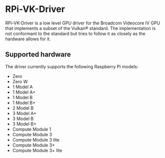 # RPi-VK-Driver
RPi-VK-Driver is a low level GPU driver for the Broadcom Videocore IV GPU that implements a subset of the Vulkan® standard. The implementation is not conformant to the standard but tries to follow it as closely as the hardware allows for it.

## Supported hardware
The driver currently supports the following Raspberry Pi models:
- Zero
- Zero W
- 1 Model A
- 1 Model A+
- 1 Model B
- 1 Model B+
- 2 Model B
- 3 Model A+
- 3 Model B
- 3 Model B+
- Compute Module 1
- Compute Module 3
- Compute Module 3 lite
- Compute Module 3+
- Compute Module 3+ lite

